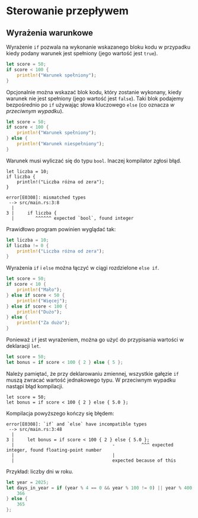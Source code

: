 # Sterowanie przepływem

## Wyrażenia warunkowe

Wyrażenie `if` pozwala na wykonanie wskazanego bloku kodu w przypadku kiedy podany warunek jest
spełniony (jego wartość jest `true`).

```rust
let score = 50;
if score < 100 {
    println!("Warunek spełniony");
}
```

Opcjonalnie można wskazać blok kodu, który zostanie wykonany, kiedy warunek nie jest spełniony (jego
wartość jest `false`). Taki blok podajemy bezpośrednio po `if` używając słowa kluczowego `else` (co
oznacza _w przeciwnym wypadku_).

```rust
let score = 50;
if score < 100 {
    println!("Warunek spełniony");
} else {
    println!("Warunek niespełniony");
}
```

Warunek musi wyliczać się do typu `bool`. Inaczej kompilator zgłosi błąd.

```rust,compile_fail
let liczba = 10;
if liczba {
    println!("Liczba różna od zera");
}
```

```text
error[E0308]: mismatched types
 --> src/main.rs:3:8
  |
3 |     if liczba {
  |        ^^^^^^ expected `bool`, found integer
```

Prawidłowo program powinien wyglądać tak:

```rust
let liczba = 10;
if liczba != 0 {
    println!("Liczba różna od zera");
}
```

Wyrażenia `if` i `else` można łączyć w ciągi rozdzielone `else if`.

```rust
let score = 50;
if score < 10 {
    println!("Mało");
} else if score < 50 {
    println!("Więcej");
} else if score < 100 {
    println!("Dużo");
} else {
    println!("Za dużo");
}
```

Ponieważ `if` jest wyrażeniem, można go użyć do przypisania wartości w deklaracji `let`.

```rust
let score = 50;
let bonus = if score < 100 { 2 } else { 5 };
```

Należy pamiętać, że przy deklarowaniu zmiennej, wszystkie gałęzie `if` muszą zwracać wartość
jednakowego typu. W przeciwnym wypadku nastąpi błąd kompilacji.

```rust,compile_fail
let score = 50;
let bonus = if score < 100 { 2 } else { 5.0 };
```

Kompilacja powyższego kończy się błędem:

```text
error[E0308]: `if` and `else` have incompatible types
 --> src/main.rs:3:48
  |
3 |     let bonus = if score < 100 { 2 } else { 5.0 };
  |                                     -          ^^^ expected integer, found floating-point number
  |                                     |
  |                                     expected because of this
```

Przykład: liczby dni w roku.

```rust
let year = 2025;
let days_in_year = if (year % 4 == 0 && year % 100 != 0) || year % 400 == 0 {
    366
} else {
    365
};
```
